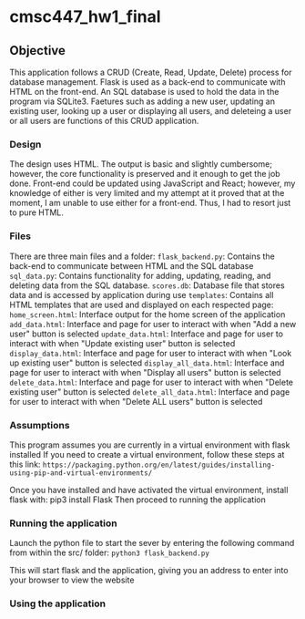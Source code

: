 # cmsc447_hw1_final


## Objective
This application follows a CRUD (Create, Read, Update, Delete) process for database management.
Flask is used as a back-end to communicate with HTML on the front-end. An SQL database is used
to hold the data in the program via SQLite3. Faetures such as adding a new user, updating an existing user,
looking up a user or displaying all users, and deleteing a user or all users are functions of 
this CRUD application.


### Design
The design uses HTML. The output is basic and slightly cumbersome; however, the core functionality
is preserved and it enough to get the job done. Front-end could be updated using JavaScript and React;
however, my knowledge of either is very limited and my attempt at it proved that at the moment, I am
unable to use either for a front-end. Thus, I had to resort just to pure HTML.


### Files
There are three main files and a folder:
    `flask_backend.py`: Contains the back-end to communicate between HTML and the SQL database
    `sql_data.py`: Contains functionality for adding, updating, reading, and deleting data from the SQL database.
    `scores.db`: Database file that stores data and is accessed by application during use
    `templates`: Contains all HTML templates that are used and displayed on each respected page:
        `home_screen.html`: Interface output for the home screen of the application
        `add_data.html`: Interface and page for user to interact with when "Add a new user" button is selected
        `update_data.html`: Interface and page for user to interact with when "Update existing user" button is selected
        `display_data.html`: Interface and page for user to interact with when "Look up existing user" button is selected
        `display_all_data.html`: Interface and page for user to interact with when "Display all users" button is selected
        `delete_data.html`: Interface and page for user to interact with when "Delete existing user" button is selected
        `delete_all_data.html`: Interface and page for user to interact with when "Delete ALL users" button is selected


### Assumptions
This program assumes you are currently in a virtual environment with flask installed
If you need to create a virtual environment, follow these steps at this link: 
    `https://packaging.python.org/en/latest/guides/installing-using-pip-and-virtual-environments/`

Once you have installed and have activated the virtual environment, install flask with: pip3 install Flask
Then proceed to running the application


### Running the application
Launch the python file to start the sever by entering the following command from within the src/ folder:
    `python3 flask_backend.py`

This will start flask and the application, giving you an address to enter into your browser to view the website

### Using the application
